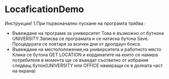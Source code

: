 # LocaficationDemo
Инструкции!
1.При първоначално пускане на програмта трябва :
  - Въвеждане на програма за университет
    Това е възможно от бутнона UNIVERSITY.Записва се програмата и се натиска бутона Save.
    Процедурата се повтаря за всички дни от дропдаун бокса.
  - Въвеждане на местоположение,на университета и работното място
    Клика се бутона GET LOCATION и кординатите на които се намира потребителя в момента ще се въведат съответно от избрания следващ
    бутон(UNIVERSITY или OFFICE намиращи се в долната част на екрана)
